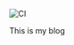 ![CI](https://github.com/APT32Team/apt32team.github.io/workflows/CI/badge.svg?branch=master)

This is my blog
